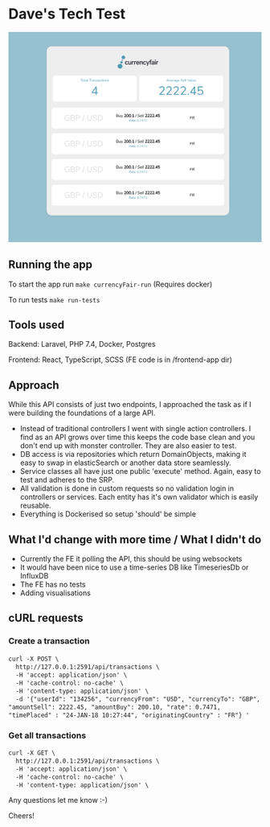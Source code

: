 

# Dave's Tech Test


![Screenshot](https://github.com/dave2591/cf/blob/master/screenshot.png?raw=true)



## Running the app

To start the app run `make currencyFair-run` (Requires docker)

To run tests `make run-tests`

## Tools used

Backend: Laravel, PHP 7.4, Docker, Postgres

Frontend: React, TypeScript, SCSS (FE code is in /frontend-app dir)

## Approach

While this API consists of just two endpoints, I approached the task as if I were building 
the foundations of a large API.

 - Instead of traditional controllers I went with single action controllers. I find as an API grows over time
 this keeps the code base clean and you don't end up with monster controller. They are also easier to test.
 - DB access is via repositories which return DomainObjects, making it easy to swap in elasticSearch or another data 
 store seamlessly.
 - Service classes all have just one public 'execute' method. Again, easy to test and adheres to the SRP.
 - All validation is done in custom requests so no validation login in controllers or services. Each entity has it's own 
 validator which is easily reusable.
 - Everything is Dockerised so setup 'should' be simple
 
## What I'd change with more time / What I didn't do
  - Currently the FE it polling the API, this should be using websockets
  - It would have been nice to use a time-series DB like TimeseriesDb or InfluxDB
  - The FE has no tests
  - Adding visualisations
    
## cURL requests
 
### Create a transaction

```
curl -X POST \
  http://127.0.0.1:2591/api/transactions \
  -H 'accept: application/json' \
  -H 'cache-control: no-cache' \
  -H 'content-type: application/json' \
  -d '{"userId": "134256", "currencyFrom": "USD", "currencyTo": "GBP", "amountSell": 2222.45, "amountBuy": 200.10, "rate": 0.7471, "timePlaced" : "24-JAN-18 10:27:44", "originatingCountry" : "FR"} '
```
 
### Get all transactions

```
curl -X GET \
  http://127.0.0.1:2591/api/transactions \
  -H 'accept: application/json' \
  -H 'cache-control: no-cache' \
  -H 'content-type: application/json' \
```

Any questions let me know :-)

Cheers!
